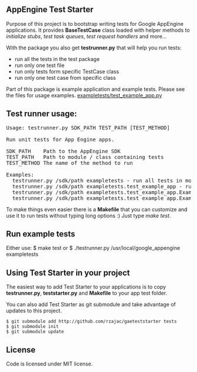 ## AppEngine Test Starter

Purpose of this project is to bootstrap writing tests for Google AppEngine applications. It provides **BaseTestCase** class loaded with helper methods to _initialize stubs_, _test task queues_, _test request handlers_ and more...

With the package you also get **testrunner.py** that will help you run tests:

* run all the tests in the test package
* run only one test file
* run only tests form specific TestCase class
* run only one test case from specific class

Part of this package is example application and example tests. Please see the files for usage examples. [exampletests/test_example_app.py](https://github.com/rzajac/gaeteststarter/blob/master/exampletests/test_example_app.py)

## Test runner usage:

<pre>
Usage: testrunner.py SDK_PATH TEST_PATH [TEST_METHOD]

Run unit tests for App Engine apps.

SDK_PATH    Path to the AppEngine SDK
TEST_PATH   Path to module / class containing tests
TEST_METHOD The name of the method to run

Examples:
  testrunner.py /sdk/path exampletests - run all tests in module
  testrunner.py /sdk/path exampletests.test_example_app - run all tests in a specific file
  testrunner.py /sdk/path exampletests.test_example_app.ExampleAppTestHandlers - run all rests in a class
  testrunner.py /sdk/path exampletests.test_example_app.ExampleAppTestHandlers testGet - run one test
</pre>

To make things even easier there is a **Makefile** that you can customize and use it to run tests without typing long options :) Just type *make test*.

## Run example tests

Either use:
    $ make test
or
    $ ./testrunner.py /usr/local/google_appengine exampletests

## Using Test Starter in your project

The easiest way to add Test Starter to your applications is to copy **testrunner.py**, **teststarter.py** and **Makefile** to your app test folder.

You can also add Test Starter as git submodule and take advantage of updates to this project.

    $ git submodule add http://github.com/rzajac/gaeteststarter tests
    $ git submodule init
    $ git submodule update

## License

Code is licensed under MIT license.
